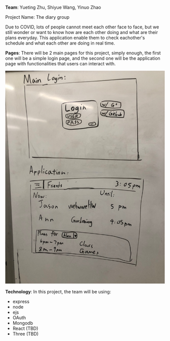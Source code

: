 **Team**: Yueting Zhu, Shiyue Wang, Yinuo Zhao

Project Name: The diary group

  Due to COVID, lots of people cannot meet each other face to face, but we still wonder or want to know how are each other doing and what are their plans everyday. This application enable them to check eachother's schedule and what each other are doing in real time. 
  
**Pages**: 
  There will be 2 main pages for this project, simply enough, the first one will be a simple login page, and the second one will be the application page with functionalities that users can interact with.
 
![Schema and scratch for application pages](https://github.com/AIex05/final_project/blob/main/scratch.jpg)

**Technology**: 
  In this project, the team will be using:
   - express
   - node
   - ejs
   - OAuth
   - Mongodb
   - React (TBD)
   - Three (TBD)
